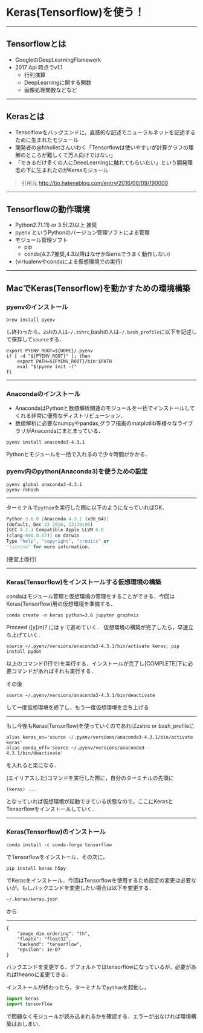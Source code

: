 <!-- $theme: default -->

# Keras(Tensorflow)を使う！

---

## Tensorflowとは

+ GoogleのDeepLearningFlamework
+ 2017 Apl 時点でv1.1
	+ 行列演算
	+ DeepLearningに関する関数
	+ 画像処理関数などなど

---

## Kerasとは

+ Tensolflowをバックエンドに，直感的な記述でニューラルネットを記述するために生まれたモジュール
+ 開発者の@fcholletさんいわく「Tensorflowは使いやすいが計算グラフの理解のところが難しくて万人向けではない」
+ 「できるだけ多くの人にDeeoLearningに触れてもらいたい」という開発理念の下に生まれたのがKerasモジュール

> 引用元
> http://tjo.hatenablog.com/entry/2016/06/09/190000

---

## Tensorflowの動作環境

+ Python2.7(.11) or 3.5(.2)以上 推奨
+ pyenv というPythonのバージョン管理ソフトによる管理
+ モジュール管理ソフト
	+ pip
	+ conda(4.2.7推奨,4.3以降はなぜかSierraでうまく動作しない)
+ (virtualenvやcondaによる仮想環境での実行)

---
## MacでKeras(Tensorflow)を動かすための環境構築
### pyenvのインストール
```
brew install pyenv
```

し終わったら，zshの人は```~/.zshrc```,bashの人は```~/.bash_profile```に以下を記述して保存して```source```する．

```
export PYENV_ROOT=${HOME}/.pyenv
if [ -d "${PYENV_ROOT}" ]; then
	export PATH=${PYENV_ROOT}/bin:$PATH
	eval "$(pyenv init -)"
fi
```

---

### Anacondaのインストール
+ AnacondaはPythonと数値解析関連のモジュールを一括でインストールしてくれる非常に優秀なディストリビューション．
+ 数値解析に必要なnumpyやpandas,グラフ描画のmatplotlib等様々なライブラリがAnacondaにまとまっている．
```
pyenv install anaconda3-4.3.1
```

Pythonとモジュールを一括で入れるので少々時間がかかる．


### pyenv内のpython(Anaconda3)を使うための設定

```
pyenv global anaconda3-4.3.1
pyenv rehash
```

---
ターミナルで```python```を実行した際に以下のようになっていればOK．
```python
Python 3.6.0 |Anaconda 4.3.1 (x86_64)| 
(default, Dec 23 2016, 13:19:00) 
[GCC 4.2.1 Compatible Apple LLVM 6.0 
(clang-600.0.57)] on darwin
Type "help", "copyright", "credits" or 
"license" for more information.
```
(便宜上改行)

---

### Keras(Tensorflow)をインストールする仮想環境の構築

condaはモジュール管理と仮想環境の管理をすることができる．今回はKeras(Tensorflow)用の仮想環境を準備する．

```
conda create -n keras python=3.6 jupyter graphviz
```

Proceed ([y]/n)? には y で進めていく．
仮想環境の構築が完了したら，早速立ち上げていく．

```
source ~/.pyenv/versions/anaconda3-4.3.1/bin/activate keras; pip install pydot
```
以上のコマンド(1行で)を実行する．インストールが完了し[COMPLETE]下に必要コマンドがあればそれも実行する．

その後
```
source ~/.pyenv/versions/anaconda3-4.3.1/bin/deactivate
```
して一度仮想環境を終了し，もう一度仮想環境を立ち上げる

---

もし今後もKeras(Tensorflow)を使っていくのであればzshrc or bash_profileに
```
alias keras_on='source ~/.pyenv/versions/anaconda3-4.3.1/bin/activate keras'
alias conda_off='source ~/.pyenv/versions/anaconda3-4.3.1/bin/deactivate'
```
を入れると楽になる．

(エイリアスした)コマンドを実行した際に，自分のターミナルの先頭に

```
(keras) ...
```

となっていれば仮想環境が起動できている状態なので，ここにKerasとTensorflowをインストールしていく．

---

### Keras(Tensorflow)のインストール
```
conda install -c conda-forge tensorflow
```
でTensorflowをインストール．その次に，

```
pip install keras h5py
```
でKerasをインストール．今回はTensorflowを使用するため設定の変更は必要ないが，もしバックエンドを変更したい場合は以下を変更する．

```
~/.keras/keras.json
```
から

---

```
{
    "image_dim_ordering": "th",
    "floatx": "float32",
    "backend": "tensorflow",
    "epsilon": 1e-07
}
```
バックエンドを変更する．デフォルトではtensorflowになっているが，必要があればtheanoに変更できる．

インストールが終わったら，ターミナルで```python```を起動し，
```python
import keras
import tensorflow
```

で問題なくモジュールが読み込まれるかを確認する．エラーが出なければ環境構築はおしまい．